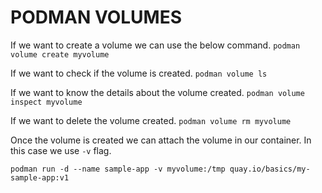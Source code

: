 # PODMAN VOLUMES

If we want to create a volume we can use the below command.
`podman volume create myvolume`

If we want to check if the volume is created.
`podman volume ls`

If we want to know the details about the volume created.
`podman volume inspect myvolume`

If we want to delete the volume created.
`podman volume rm myvolume`


Once the volume is created we can attach the volume in our container.
In this case we use `-v` flag.
```
podman run -d --name sample-app -v myvolume:/tmp quay.io/basics/my-sample-app:v1 
```